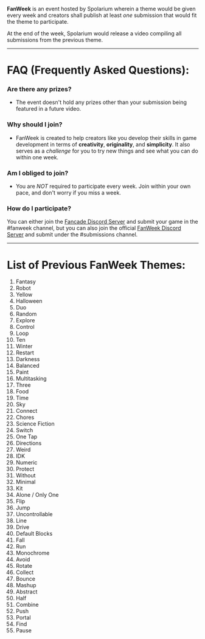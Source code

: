 **FanWeek** is an event hosted by Spolarium wherein a theme would be given every week and creators shall publish at least _one_ submission that would fit the theme to participate.

At the end of the week, Spolarium would release a video compiling all submissions from the previous theme.

***

# FAQ (Frequently Asked Questions):

### Are there any prizes?
- The event doesn't hold any prizes other than your submission being featured in a future video.
    
### Why should I join?
- FanWeek is created to help creators like you develop their skills in game development in terms of **creativity**, **originality**, and **simplicity**. It also serves as a _challenge_ for you to try new things and see what you can do within one week.

### Am I obliged to join?
- You are _NOT_ required to participate every week. Join within your own pace, and don't worry if you miss a week.

### How do I participate?
You can either join the [Fancade Discord Server](https://bit.ly/fancade) and submit your game in the #fanweek channel, but you can also join the official [FanWeek Discord Server](https://discord.gg/XRTQbZJ) and submit under the #submissions channel.


***
# List of Previous FanWeek Themes:

1. Fantasy
2. Robot
3. Yellow
4. Halloween
5. Duo
6. Random
7. Explore
8. Control
9. Loop
10. Ten
11. Winter
12. Restart
13. Darkness
14. Balanced
15. Paint
16. Multitasking
17. Three
18. Food
19. Time
20. Sky
21. Connect
22. Chores
23. Science Fiction
24. Switch
25. One Tap
26. Directions
27. Weird
28. IDK
29. Numeric
30. Protect
31. Without
32. Minimal
33. Kit
34. Alone / Only One
35. Flip
36. Jump
37. Uncontrollable
38. Line
39. Drive
40. Default Blocks
41. Fall
42. Run
43. Monochrome
44. Avoid
45. Rotate
46. Collect
47. Bounce
48. Mashup
49. Abstract
50. Half
51. Combine
52. Push
53. Portal
54. Find
55. Pause